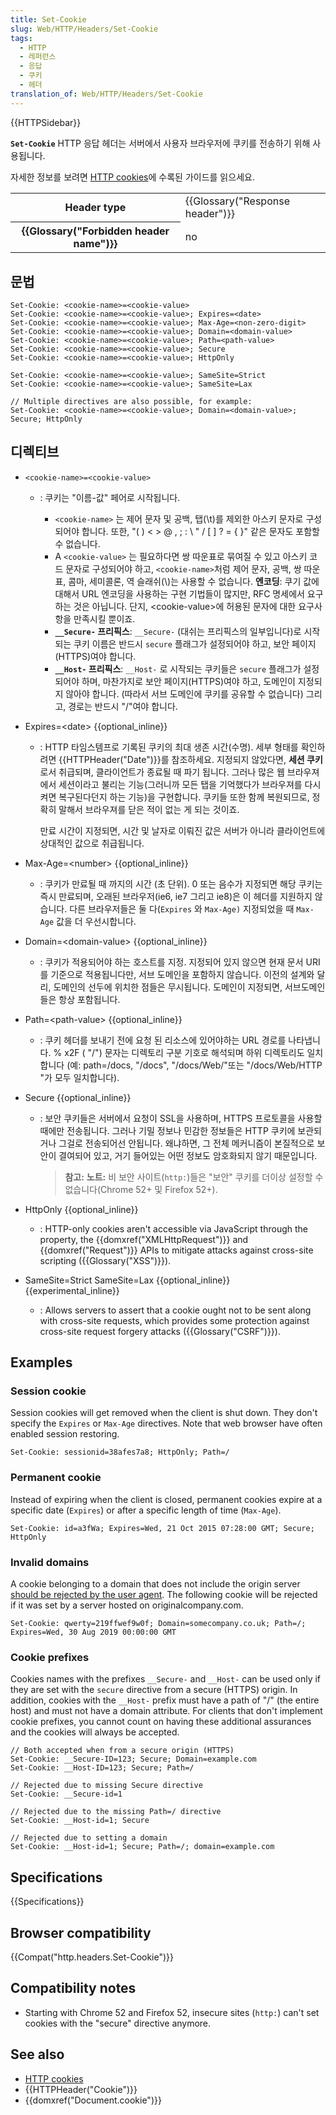 ```yaml
---
title: Set-Cookie
slug: Web/HTTP/Headers/Set-Cookie
tags:
  - HTTP
  - 레퍼런스
  - 응답
  - 쿠키
  - 헤더
translation_of: Web/HTTP/Headers/Set-Cookie
---
```


{{HTTPSidebar}}

**`Set-Cookie`** HTTP 응답 헤더는 서버에서 사용자 브라우저에 쿠키를 전송하기 위해 사용됩니다.

자세한 정보를 보려면 [HTTP cookies](/ko/docs/Web/HTTP/Cookies)에 수록된 가이드를 읽으세요.

<table class="properties">
  <tbody>
    <tr>
      <th scope="row">Header type</th>
      <td>{{Glossary("Response header")}}</td>
    </tr>
    <tr>
      <th scope="row">{{Glossary("Forbidden header name")}}</th>
      <td>no</td>
    </tr>
  </tbody>
</table>

## 문법

```
Set-Cookie: <cookie-name>=<cookie-value>
Set-Cookie: <cookie-name>=<cookie-value>; Expires=<date>
Set-Cookie: <cookie-name>=<cookie-value>; Max-Age=<non-zero-digit>
Set-Cookie: <cookie-name>=<cookie-value>; Domain=<domain-value>
Set-Cookie: <cookie-name>=<cookie-value>; Path=<path-value>
Set-Cookie: <cookie-name>=<cookie-value>; Secure
Set-Cookie: <cookie-name>=<cookie-value>; HttpOnly

Set-Cookie: <cookie-name>=<cookie-value>; SameSite=Strict
Set-Cookie: <cookie-name>=<cookie-value>; SameSite=Lax

// Multiple directives are also possible, for example:
Set-Cookie: <cookie-name>=<cookie-value>; Domain=<domain-value>; Secure; HttpOnly
```

## 디렉티브

- `<cookie-name>=<cookie-value>`

  - : 쿠키는 "이름-값" 페어로 시작됩니다.

    - `<cookie-name>` 는 제어 문자 및 공백, 탭(\t)를 제외한 아스키 문자로 구성되어야 합니다. 또한, "( ) < > @ , ; : \ " / \[ ] ? = { }" 같은 문자도 포함할 수 없습니다.
    - A `<cookie-value>` 는 필요하다면 쌍 따운표로 묶여질 수 있고 아스키 코드 문자로 구성되어야 하고, `<cookie-name>`처럼 제어 문자, 공백, 쌍 따운표, 콤마, 세미콜론, 역 슬래쉬(\\)는 사용할 수 없습니다. **엔코딩**: 쿠기 값에 대해서 URL 엔코딩을 사용하는 구현 기법들이 많지만, RFC 명세에서 요구하는 것은 아닙니다. 단지, \<cookie-value>에 허용된 문자에 대한 요구사항을 만족시킬 뿐이죠.
    - **`__Secure-` 프리픽스**: `__Secure-` (대쉬는 프리픽스의 일부입니다)로 시작되는 쿠키 이름은 반드시 `secure` 플래그가 설정되어야 하고, 보안 페이지(HTTPS)여야 합니다.
    - **`__Host-` 프리픽스**: `__Host-` 로 시작되는 쿠키들은 `secure` 플래그가 설정되어야 하며, 마찬가지로 보안 페이지(HTTPS)여야 하고, 도메인이 지정되지 않아야 합니다. (따라서 서브 도메인에 쿠키를 공유할 수 없습니다) 그리고, 경로는 반드시 "/"여야 합니다.

- Expires=\<date> {{optional_inline}}

  - : HTTP 타임스템프로 기록된 쿠키의 최대 생존 시간(수명). 세부 형태를 확인하려면 {{HTTPHeader("Date")}}를 참조하세요. 지정되지 않았다면, **세션 쿠키**로서 취급되며, 클라이언트가 종료될 때 파기 됩니다. 그러나 많은 웹 브라우져에서 세션이라고 불리는 기능(그러니까 모든 탭을 기억했다가 브라우져를 다시 켜면 복구된다던지 하는 기능)을 구현합니다. 쿠키들 또한 함께 복원되므로, 정확히 말해서 브라우져를 닫은 적이 없는 게 되는 것이죠.

    만료 시간이 지정되면, 시간 및 날자로 이뤄진 값은 서버가 아니라 클라이언트에 상대적인 값으로 취급됩니다.

- Max-Age=\<number> {{optional_inline}}
  - : 쿠키가 만료될 때 까지의 시간 (초 단위). 0 또는 음수가 지정되면 해당 쿠키는 즉시 만료되며, 오래된 브라우저(ie6, ie7 그리고 ie8)은 이 헤더를 지원하지 않습니다. 다른 브라우저들은 둘 다(`Expires` 와 `Max-Age)` 지정되었을 때 `Max-Age` 값을 더 우선시합니다.
- Domain=\<domain-value> {{optional_inline}}
  - : 쿠키가 적용되어야 하는 호스트를 지정. 지정되어 있지 않으면 현재 문서 URI를 기준으로 적용됩니다만, 서브 도메인을 포함하지 않습니다. 이전의 설계와 달리, 도메인의 선두에 위치한 점들은 무시됩니다. 도메인이 지정되면, 서브도메인들은 항상 포함됩니다.
- Path=\<path-value> {{optional_inline}}
  - : 쿠키 헤더를 보내기 전에 요청 된 리소스에 있어야하는 URL 경로를 나타냅니다. % x2F ( "/") 문자는 디렉토리 구분 기호로 해석되며 하위 디렉토리도 일치합니다 (예: path=/docs, "/docs", "/docs/Web/"또는 "/docs/Web/HTTP "가 모두 일치합니다).
- Secure {{optional_inline}}

  - : 보안 쿠키들은 서버에서 요청이 SSL을 사용하며, HTTPS 프로토콜을 사용할 때에만 전송됩니다. 그러나 기밀 정보나 민감한 정보들은 HTTP 쿠키에 보관되거나 그걸로 전송되어선 안됩니다. 왜냐하면, 그 전체 메커니즘이 본질적으로 보안이 결여되어 있고, 거기 들어있는 어떤 정보도 암호화되지 않기 때문입니다.

    > **참고:** **노트:** 비 보안 사이트(`http:`)들은 "보안" 쿠키를 더이상 설정할 수 없습니다(Chrome 52+ 및 Firefox 52+).

- HttpOnly {{optional_inline}}
  - : HTTP-only cookies aren't accessible via JavaScript through the property, the {{domxref("XMLHttpRequest")}} and {{domxref("Request")}} APIs to mitigate attacks against cross-site scripting ({{Glossary("XSS")}}).
- SameSite=Strict
  SameSite=Lax {{optional_inline}} {{experimental_inline}}
  - : Allows servers to assert that a cookie ought not to be sent along with cross-site requests, which provides some protection against cross-site request forgery attacks ({{Glossary("CSRF")}}).

## Examples

### Session cookie

Session cookies will get removed when the client is shut down. They don't specify the `Expires` or `Max-Age` directives. Note that web browser have often enabled session restoring.

```
Set-Cookie: sessionid=38afes7a8; HttpOnly; Path=/
```

### Permanent cookie

Instead of expiring when the client is closed, permanent cookies expire at a specific date (`Expires`) or after a specific length of time (`Max-Age`).

```
Set-Cookie: id=a3fWa; Expires=Wed, 21 Oct 2015 07:28:00 GMT; Secure; HttpOnly
```

### Invalid domains

A cookie belonging to a domain that does not include the origin server [should be rejected by the user agent](https://tools.ietf.org/html/rfc6265#section-4.1.2.3). The following cookie will be rejected if it was set by a server hosted on originalcompany.com.

```
Set-Cookie: qwerty=219ffwef9w0f; Domain=somecompany.co.uk; Path=/; Expires=Wed, 30 Aug 2019 00:00:00 GMT
```

### Cookie prefixes

Cookies names with the prefixes `__Secure-` and `__Host-` can be used only if they are set with the `secure` directive from a secure (HTTPS) origin. In addition, cookies with the `__Host-` prefix must have a path of "/" (the entire host) and must not have a domain attribute. For clients that don't implement cookie prefixes, you cannot count on having these additional assurances and the cookies will always be accepted.

```
// Both accepted when from a secure origin (HTTPS)
Set-Cookie: __Secure-ID=123; Secure; Domain=example.com
Set-Cookie: __Host-ID=123; Secure; Path=/

// Rejected due to missing Secure directive
Set-Cookie: __Secure-id=1

// Rejected due to the missing Path=/ directive
Set-Cookie: __Host-id=1; Secure

// Rejected due to setting a domain
Set-Cookie: __Host-id=1; Secure; Path=/; domain=example.com
```

## Specifications

{{Specifications}}

## Browser compatibility

{{Compat("http.headers.Set-Cookie")}}

## Compatibility notes

- Starting with Chrome 52 and Firefox 52, insecure sites (`http:`) can't set cookies with the "secure" directive anymore.

## See also

- [HTTP cookies](/ko/docs/Web/HTTP/Cookies)
- {{HTTPHeader("Cookie")}}
- {{domxref("Document.cookie")}}
